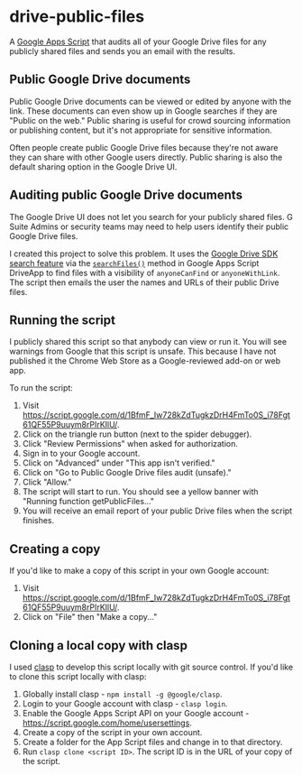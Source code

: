 # drive-public-files

A [Google Apps Script](https://developers.google.com/apps-script/) that audits all of your Google Drive files for any publicly shared files and sends you an email with the results.

## Public Google Drive documents

Public Google Drive documents can be viewed or edited by anyone with the link. These documents can even show up in Google searches if they are "Public on the web." Public sharing is useful for crowd sourcing information or publishing content, but it's not appropriate for sensitive information. 

Often people create public Google Drive files because they're not aware they can share with other Google users directly. Public sharing is also the default sharing option in the Google Drive UI.

## Auditing public Google Drive documents

The Google Drive UI does not let you search for your publicly shared files. G Suite Admins or security teams may need to help users identify their public Google Drive files.

I created this project to solve this problem. It uses the [Google Drive SDK search feature](https://developers.google.com/drive/v3/web/search-parameters) via the [`searchFiles()`](https://developers.google.com/apps-script/reference/drive/drive-app#searchfilesparams) method in Google Apps Script DriveApp to find files with a visibility of `anyoneCanFind` or `anyoneWithLink`. The script then emails the user the names and URLs of their public Drive files.

## Running the script

I publicly shared this script so that anybody can view or run it. You will see warnings from Google that this script is unsafe. This because I have not published it the Chrome Web Store as a Google-reviewed add-on or web app.

To run the script:

1. Visit https://script.google.com/d/1BfmF_Iw728kZdTugkzDrH4FmTo0S_i78Fgt61QF55P9uuym8rPIrKIlU/.
1. Click on the triangle run button (next to the spider debugger).
1. Click "Review Permissions" when asked for authorization.
1. Sign in to your Google account.
1. Click on "Advanced" under "This app isn't verified."
1. Click on "Go to Public Google Drive files audit (unsafe)."
1. Click "Allow."
1. The script will start to run. You should see a yellow banner with "Running function getPublicFiles..."
1. You will receive an email report of your public Drive files when the script finishes.

## Creating a copy

If you'd like to make a copy of this script in your own Google account:

1. Visit https://script.google.com/d/1BfmF_Iw728kZdTugkzDrH4FmTo0S_i78Fgt61QF55P9uuym8rPIrKIlU/.
2. Click on "File" then "Make a copy..."

## Cloning a local copy with clasp

I used [clasp](https://github.com/google/clasp) to develop this script locally with git source control. If you'd like to clone this script locally with clasp:

1. Globally install clasp - `npm install -g @google/clasp`.
1. Login to your Google account with clasp - `clasp login`.
1. Enable the Google Apps Script API on your Google account - https://script.google.com/home/usersettings.
1. Create a copy of the script in your own account.
1. Create a folder for the App Script files and change in to that directory.
1. Run `clasp clone <script ID>`. The script ID is in the URL of your copy of the script.